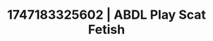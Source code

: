 ---
categories:
- Asian
- Immersive erotica
- Sensual slow talk
- Erotic gaze
- Intimate POV
image: /assets/images/1747183325602.webp
layout: post
seo:
  description: Featured content with high-quality ABDL Play, Scat Fetish. HD images
    available.
  keywords: ABDL Play, Scat Fetish
  og_image: /assets/images/1747183325602.webp
  schema_type: VisualArtwork
tags:
- '#1747183325602'
- Scat Fetish
- ABDL Play
title: 1747183325602 | ABDL Play Scat Fetish
---